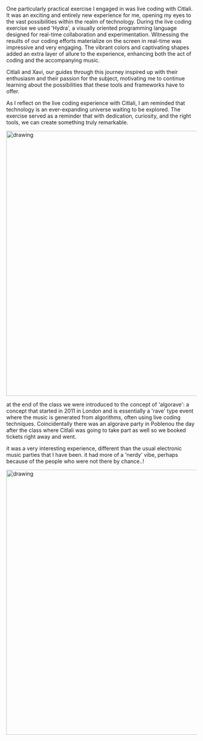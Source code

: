 One particularly practical exercise I engaged in was live coding with Citlali. It was an exciting and entirely new experience for me, opening my eyes to the vast possibilities within the realm of technology.
During the live coding exercise we used 'Hydra', a visually oriented programming language designed for real-time collaboration and experimentation. Witnessing the results of our coding efforts materialize on the screen in real-time was impressive and very engaging. The vibrant colors and captivating shapes added an extra layer of allure to the experience, enhancing both the act of coding and the accompanying music.  

Citlali and Xavi, our guides through this journey inspired up with their enthusiasm and their passion for the subject, motivating me to continue learning about the possibilities that these tools and frameworks have to offer.  

As I reflect on the live coding experience with Citlali, I am reminded that technology is an ever-expanding universe waiting to be explored. The exercise served as a reminder that with dedication, curiosity, and the right tools, we can create something truly remarkable.  

<img src="../hydra.png" alt="drawing" width="700" />    

at the end of the class we were introduced to the concept of 'algorave': a concept that started in 2011 in London and is essentially a 'rave' type event where the music is generated from algorithms, often using live coding techniques. Coincidentally there was an algorave party in Poblenou the day after the class where Citlali was going to take part as well so we booked tickets right away and went.  

it was a very interesting experience, different than the usual electronic music parties that I have been. it had more of a 'nerdy' vibe, perhaps because of the people who were not there by chance..!   

<img src="../algorave.jpeg" alt="drawing" width="700" />    